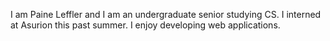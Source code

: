 I am Paine Leffler and I am an undergraduate senior studying CS. I interned at Asurion this past summer. I enjoy developing web applications.

